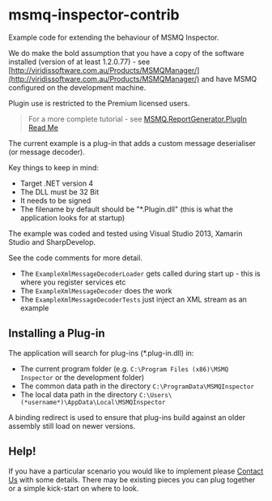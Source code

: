 # msmq-inspector-contrib

Example code for extending the behaviour of MSMQ Inspector.

We do make the bold assumption that you have a copy of the software installed (version of at least 1.2.0.77) - see [http://viridissoftware.com.au/Products/MSMQManager/](http://viridissoftware.com.au/Products/MSMQManager/) and have MSMQ configured on the development machine.

Plugin use is restricted to the Premium licensed users.

> For a more complete tutorial - see [MSMQ.ReportGenerator.PlugIn Read Me](src/MSMQ.ReportGenerator.PlugIn/ReadMe.md)

The current example is a plug-in that adds a custom message deserialiser (or message decoder).

Key things to keep in mind:

- Target .NET version 4
- The DLL must be 32 Bit
- It needs to be signed
- The filename by default should be "*.Plugin.dll" (this is what the application looks for at startup)

The example was coded and tested using Visual Studio 2013, Xamarin Studio and SharpDevelop.

See the code comments for more detail.

- The `ExampleXmlMessageDecoderLoader` gets called during start up - this is where you register services etc
- The `ExampleXmlMessageDecoder` does the work
- The `ExampleXmlMessageDecoderTests` just inject an XML stream as an example

Installing a Plug-in
--------------------

The application will search for plug-ins (*.plug-in.dll) in:

- The current program folder (e.g. `C:\Program Files (x86)\MSMQ Inspector` or the development folder)
- The common data path in the directory `C:\ProgramData\MSMQInspector`
- The local data path in the directory `C:\Users\(*username*)\AppData\Local\MSMQInspector`

A binding redirect is used to ensure that plug-ins build against an older assembly still load on newer versions.

Help!
-----

If you have a particular scenario you would like to implement please [Contact Us](http://viridissoftware.com.au/Home/Contact) with some details. 
There may be existing pieces you can plug together or a simple kick-start on where to look.
